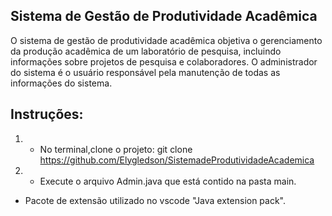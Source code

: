 ## Sistema de Gestão de Produtividade Acadêmica

O sistema de gestão de produtividade acadêmica objetiva o gerenciamento da produção
acadêmica de um laboratório de pesquisa, incluindo informações sobre projetos de pesquisa e
colaboradores. O administrador do sistema é o usuário responsável pela manutenção de todas
as informações do sistema. 

## Instruções:

1. * No terminal,clone o projeto: git clone https://github.com/Elygledson/SistemadeProdutividadeAcademica
2. * Execute o arquivo Admin.java que está contido na pasta main.

* Pacote de extensão utilizado no vscode "Java extension pack".


